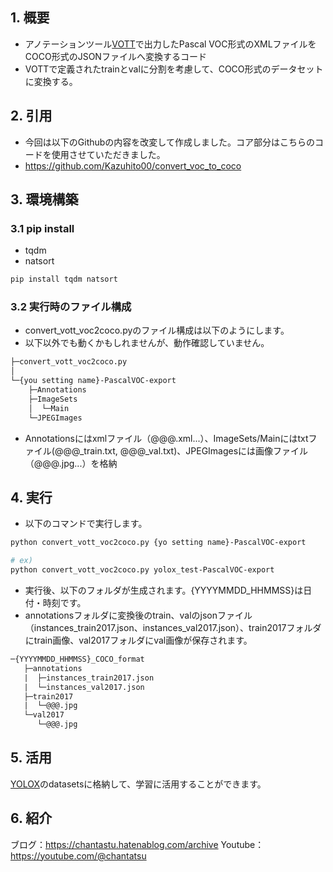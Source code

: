 ## 1. 概要
* アノテーションツール[VOTT](https://github.com/Microsoft/VoTT/releases)で出力したPascal VOC形式のXMLファイルをCOCO形式のJSONファイルへ変換するコード
* VOTTで定義されたtrainとvalに分割を考慮して、COCO形式のデータセットに変換する。

## 2. 引用
* 今回は以下のGithubの内容を改変して作成しました。コア部分はこちらのコードを使用させていただきました。
* https://github.com/Kazuhito00/convert_voc_to_coco

## 3. 環境構築
### 3.1 pip install 
* tqdm
* natsort
```bash
pip install tqdm natsort
```

### 3.2 実行時のファイル構成
* convert_vott_voc2coco.pyのファイル構成は以下のようにします。
* 以下以外でも動くかもしれませんが、動作確認していません。
```txt
├─convert_vott_voc2coco.py
│  
└─{you setting name}-PascalVOC-export
    ├─Annotations
    ├─ImageSets
    │  └─Main
    └─JPEGImages
```
* Annotationsにはxmlファイル（@@@.xml...）、ImageSets/Mainにはtxtファイル(@@@_train.txt, @@@_val.txt)、JPEGImagesには画像ファイル（@@@.jpg...）を格納

## 4. 実行
* 以下のコマンドで実行します。
```bash
python convert_vott_voc2coco.py {yo setting name}-PascalVOC-export

# ex)
python convert_vott_voc2coco.py yolox_test-PascalVOC-export
```
* 実行後、以下のフォルダが生成されます。{YYYYMMDD_HHMMSS}は日付・時刻です。
* annotationsフォルダに変換後のtrain、valのjsonファイル（instances_train2017.json、instances_val2017.json）、train2017フォルダにtrain画像、val2017フォルダにval画像が保存されます。
```txt
─{YYYYMMDD_HHMMSS}_COCO_format
   ├─annotations
   |  ├─instances_train2017.json
   |  └─instances_val2017.json
   ├─train2017
   |  └─@@@.jpg
   └─val2017
      └─@@@.jpg
```
## 5. 活用
[YOLOX](https://github.com/Megvii-BaseDetection/YOLOX)のdatasetsに格納して、学習に活用することができます。

## 6. 紹介
ブログ：https://chantastu.hatenablog.com/archive
Youtube：https://youtube.com/@chantatsu
